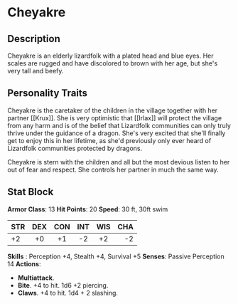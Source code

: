# Cheyakre
## Description
Cheyakre is an elderly lizardfolk with a plated head and blue eyes. Her scales are rugged and have discolored to brown with her age, but she's very tall and beefy.  

## Personality Traits
Cheyakre is the caretaker of the children in the village together with her partner [[Krux]]. She is very optimistic that [[Irlax]] will protect the village from any harm and is of the belief that Lizardfolk communities can only truly thrive under the guidance of a dragon. She's very excited that she'll finally get to enjoy this in her lifetime, as she'd previously only ever heard of Lizardfolk communities protected by dragons.

Cheyakre is stern with the children and all but the most devious listen to her out of fear and respect. She controls her partner in much the same way.

## Stat Block
**Armor Class**: 13
**Hit Points**: 20
**Speed**: 30 ft, 30ft swim

| STR | DEX | CON | INT | WIS | CHA |
| :--- | :---:  | :---: | :---: | :---: | ---: |
| +2 | +0 | +1 | -2 | +2 | -2 |

**Skills** : Perception +4, Stealth +4, Survival +5
**Senses**: Passive Perception 14
**Actions**: 
- **Multiattack**.
- **Bite**. +4 to hit. 1d6 +2 piercing.
- **Claws**. +4 to hit. 1d4 + 2 slashing.

